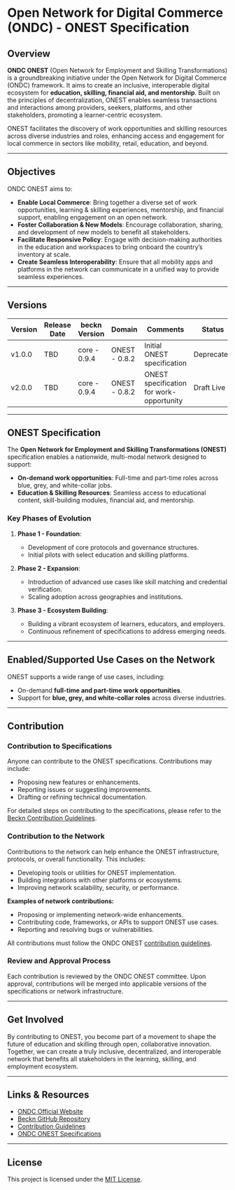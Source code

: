 # Open Network for Digital Commerce (ONDC) - ONEST Specification

## Overview

**ONDC ONEST** (Open Network for Employment and Skilling Transformations) is a groundbreaking initiative under the Open Network for Digital Commerce (ONDC) framework. It aims to create an inclusive, interoperable digital ecosystem for **education, skilling, financial aid, and mentorship**. Built on the principles of decentralization, ONEST enables seamless transactions and interactions among providers, seekers, platforms, and other stakeholders, promoting a learner-centric ecosystem.

ONEST facilitates the discovery of work opportunities and skilling resources across diverse industries and roles, enhancing access and engagement for local commerce in sectors like mobility, retail, education, and beyond.

---

## Objectives

ONDC ONEST aims to:

- **Enable Local Commerce**: Bring together a diverse set of work opportunities, learning & skilling experiences, mentorship, and financial support, enabling engagement on an open network.
- **Foster Collaboration & New Models**: Encourage collaboration, sharing, and development of new models to benefit all stakeholders.
- **Facilitate Responsive Policy**: Engage with decision-making authorities in the education and workspaces to bring onboard the country’s inventory at scale.
- **Create Seamless Interoperability**: Ensure that all mobility apps and platforms in the network can communicate in a unified way to provide seamless experiences.

---

## Versions

| Version | Release Date | beckn Version | Domain        | Comments                                 | Status     |
| ------- | ------------ | ------------- | ------------- | ---------------------------------------- | ---------- |
| v1.0.0  | TBD          | core - 0.9.4  | ONEST - 0.8.2 | Initial ONEST specification              | Deprecated |
| v2.0.0  | TBD          | core - 0.9.4  | ONEST - 0.8.2 | ONEST specification for work-opportunity | Draft Live |

---

## ONEST Specification

The **Open Network for Employment and Skilling Transformations (ONEST)** specification enables a nationwide, multi-modal network designed to support:

- **On-demand work opportunities**: Full-time and part-time roles across blue, grey, and white-collar jobs.
- **Education & Skilling Resources**: Seamless access to educational content, skill-building modules, financial aid, and mentorship.

### Key Phases of Evolution

1. **Phase 1 - Foundation**:

   - Development of core protocols and governance structures.
   - Initial pilots with select education and skilling platforms.

2. **Phase 2 - Expansion**:

   - Introduction of advanced use cases like skill matching and credential verification.
   - Scaling adoption across geographies and institutions.

3. **Phase 3 - Ecosystem Building**:
   - Building a vibrant ecosystem of learners, educators, and employers.
   - Continuous refinement of specifications to address emerging needs.

---

## Enabled/Supported Use Cases on the Network

ONEST supports a wide range of use cases, including:

- On-demand **full-time and part-time work opportunities**.
- Support for **blue, grey, and white-collar roles** across diverse industries.

---

## Contribution

### Contribution to Specifications

Anyone can contribute to the ONEST specifications. Contributions may include:

- Proposing new features or enhancements.
- Reporting issues or suggesting improvements.
- Drafting or refining technical documentation.

For detailed steps on contributing to the specifications, please refer to the [Beckn Contribution Guidelines](https://github.com/beckn).

### Contribution to the Network

Contributions to the network can help enhance the ONEST infrastructure, protocols, or overall functionality. This includes:

- Developing tools or utilities for ONEST implementation.
- Building integrations with other platforms or ecosystems.
- Improving network scalability, security, or performance.

**Examples of network contributions:**

- Proposing or implementing network-wide enhancements.
- Contributing code, frameworks, or APIs to support ONEST use cases.
- Reporting and resolving bugs or vulnerabilities.

All contributions must follow the ONDC ONEST [contribution guidelines](https://github.com/beckn).

### Review and Approval Process

Each contribution is reviewed by the ONDC ONEST committee. Upon approval, contributions will be merged into applicable versions of the specifications or network infrastructure.

---

## Get Involved

By contributing to ONEST, you become part of a movement to shape the future of education and skilling through open, collaborative innovation. Together, we can create a truly inclusive, decentralized, and interoperable network that benefits all stakeholders in the learning, skilling, and employment ecosystem.

---

## Links & Resources

- [ONDC Official Website](https://www.ondc.org)
- [Beckn GitHub Repository](https://github.com/beckn)
- [Contribution Guidelines](https://github.com/beckn)
- [ONDC ONEST Specifications](https://www.ondc.org/specifications)

---

## License

This project is licensed under the [MIT License](LICENSE).
